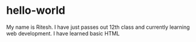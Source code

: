 # hello-world
My name is Ritesh. I have just passes out 12th class and currently learning web development. 
I have learned basic HTML
